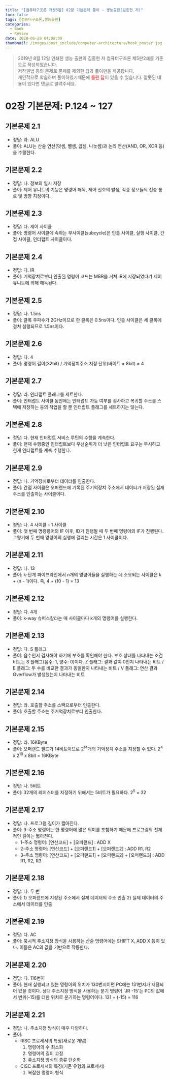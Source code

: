 ```yaml
---
title: "[컴퓨터구조론 개정5판] 02장 기본문제 풀이 - 생능출판(김종현 저)"
toc: false
tags: [컴퓨터구조론,생능출판]
categories:
  - Book
  - Review
date: 2020-06-29 04:00:00
thumbnail: /images/post_include/computer-architecture/book_poster.jpg
---
```

> 2019년 8월 12일 인쇄된 생능 출판의 김종현 저 컴퓨터구조론 제5판2쇄를 기준으로 작성되었습니다.  
> 저작권법 등의 문제로 문제를 제외한 답과 풀이만을 제공합니다.  
> 개인적으로 학습하며 풀이하였기때문에 <font color='red'>틀린 답</font>이 있을 수 있습니다. 잘못된 내용이 있다면 댓글로 알려주세요.  

# 02장 기본문제: P.124 ~ 127
## **기본문제 2.1**
* 정답: 라. ALU
* 풀이: ALU는 산술 연산(덧셈, 뺄셈, 곱셈, 나눗셈)과 논리 연산(AND, OR, XOR 등)을 수행한다.

## **기본문제 2.2**
* 정답: 나. 정보의 일시 저장
* 풀이: 제어 유니트의 기능은 명령어 해독, 제어 신호의 발생, 각종 정보들의 전송 통로 및 방향 지정이다.

## **기본문제 2.3**
* 정답: 다. 제어 사이클
* 풀이: 명령어 사이클에 속하는 부사이클(subcycle)은 인출 사이클, 실행 사이클, 간접 사이클, 인터럽트 사이클이다.

## **기본문제 2.4**
* 정답: 다. IR
* 풀이: 기억장치로부터 인출된 명령어 코드는 MBR을 거쳐 IR에 저장되었다가 제어 유니트에 의해 해독된다.

## **기본문제 2.5**
* 정답: 나. 1.5ns
* 풀이: 클록 주파수가 2GHz이므로 한 클록은 0.5ns이다. 인출 사이클은 세 클록에 걸쳐 실행되므로 1.5ns이다.

## **기본문제 2.6**
* 정답: 다. 4
* 풀이: 명령어 길이(32bit) / 기억장치주소 지정 단위(바이트 = 8bit) = 4 

## **기본문제 2.7**
* 정답: 라. 인터럽트 플래그를 세트한다.
* 풀이: 인터럽트 사이클 동안에는 인터럽트 가능 여부를 검사하고 복귀할 주소를 스택에 저장하는 등의 작업을 할 뿐 인터럽트 플래그를 세트하지는 않는다. 

## **기본문제 2.8**
* 정답: 다. 현재 인터럽트 서비스 루틴의 수행을 계속한다.
* 풀이: 현재 수행중인 인터럽트보다 우선순위가 더 낮은 인터럽트 요구는 무시하고 현재 인터럽트를 계속 수행한다.

## **기본문제 2.9**
* 정답: 나. 기억장치로부터 데이터를 인출한다.
* 풀이: 간접 사이클은 오퍼랜드에 기록된 주기억장치 주소에서 데이터가 저장된 실제 주소를 인출하는 사이클이다.

## **기본문제 2.10**
* 정답: 나. 4 사이클 - 1 사이클
* 풀이: 첫 번째 명령령어의 IF 이후, ID가 진행될 때 두 번째 명령어의 IF가 진행된다. 그렇기에 두 번째 명령어의 실행에 걸리는 시간은 1 사이클이다.

## **기본문제 2.11**
* 정답: 나. 13
* 풀이: k-단계 파이프라인에서 n개의 명령어들을 실행하는 데 소요되는 사이클은 k + (n - 1)이다. 즉, 4 + (10 - 1) = 13

## **기본문제 2.12**
* 정답: 다. 4개
* 풀이: k-way 슈퍼스칼라는 매 사이클마다 k개의 명령어를 실행한다.

## **기본문제 2.13**
* 정답: 다. S 플래그
* 풀이: 음수인지 검사해야 하기에 부호를 확인해야 한다. 부호 상태를 나타내는 조건 비트는 S 플래그(음수: 1, 양수: 0)이다. Z 플래그: 결과 값이 0인지 나타내는 비트 / E 플래그: 두 수를 비교한 결과가 동일한지 나타내는 비트 / V 플래그: 연산 결과 Overflow가 발생했는지 나타내는 비트

## **기본문제 2.14**
* 정답: 라. 호출할 주소를 스택으로부터 인출한다.
* 풀이: 호출할 주소는 주기억장치로부터 인출한다.

## **기본문제 2.15**
* 정답: 라. 16KByte
* 풀이: 오퍼랜드 필드가 14비트이므로 2<sup>14</sup>개의 기억장치 주소를 지정할 수 있다. 2<sup>4</sup> x 2<sup>10</sup> x 8bit = 16KByte

## **기본문제 2.16**
* 정답: 나. 5비트
* 풀이: 32개의 레지스터를 지정하기 위해서는 5비트가 필요하다. 2<sup>5</sup> = 32

## **기본문제 2.17**
* 정답: 나. 프로그램 길이가 짧아진다.
* 풀이: 3-주소 명령어는 한 명령어에 많은 의미를 포함하기 때문에 프로그램의 전체적인 길이는 짧아진다.
    - 1-주소 명령어: [연산코드] + [오퍼랜드] : ADD X
    - 2-주소 명령어: [연산코드] + [오퍼랜드1] + [오퍼랜드2] : ADD R1, R2
    - 3-주소 명령어: [연산코드] + [오퍼랜드1] + [오퍼랜드2] + [오퍼랜드3] : ADD R1, R2, R3

## **기본문제 2.18**
* 정답: 나. 두 번
* 풀이: 1) 오퍼랜드에 지정된 주소에서 실제 데이터의 주소 인출 2) 실제 데이터의 주소에서 데이터를 인출 

## **기본문제 2.19**
* 정답: 다. AC
* 풀이: 묵시적 주소지정 방식을 사용하는 산술 명령어에는 SHIFT X, ADD X 등이 있다. 이들은 AC의 값을 기반으로 작동한다.

## **기본문제 2.20**
* 정답: 다. 116번지
* 풀이: 현재 실행되고 있는 명령어의 위치가 130번지이면 PC에는 131번지가 저장되어 있을 것이다. 상대 주소지정 방식을 사용하는 분기 명령어 'JR -15'는 PC의 값에서 변위(-15)를 더한 위치로 분기하는 명령어이다. 131 + (-15) = 116

## **기본문제 2.21**
* 정답: 나. 주소지정 방식이 매우 다양하다.
* 풀이:
    - RISC 프로세서의 특징(새로운 개념)
        1. 명령어의 수 최소화
        2. 명령어의 길이 고정
        3. 주소지정 방식의 종류 단순화
    - CISC 프로세서의 특징(기존 유형의 프로세서)
        1. 복잡한 명령어 형식